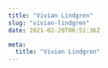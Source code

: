 ```yaml
---
title: "Vivian Lindgren"
slug: "vivian-lindgren"
date: 2021-02-20T06:51:36Z

meta:
  title: "Vivian Lindgren"
---
```


